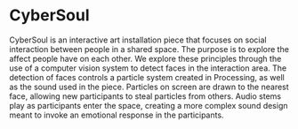 # CyberSoul

CyberSoul is an interactive art installation piece that focuses on social interaction between people in a shared space.  The purpose is to explore the affect people have on each other.  We explore these principles through the use of a computer vision system to detect faces in the interaction area.  The detection of faces controls a particle system created in Processing, as well as the sound used in the piece.  Particles on screen are drawn to the nearest face, allowing new participants to steal particles from others.  Audio stems play as participants enter the space, creating a more complex sound design meant to invoke an emotional response in the participants.

